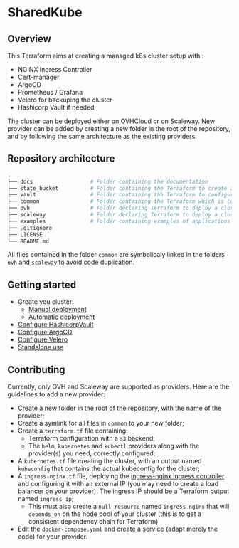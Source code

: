 # SharedKube

## Overview 

This Terraform aims at creating a managed k8s cluster setup with :

- NGINX Ingress Controller
- Cert-manager
- ArgoCD
- Prometheus / Grafana
- Velero for backuping the cluster
- Hashicorp Vault if needed

The cluster can be deployed either on OVHCloud or on Scaleway. New provider can be added by creating a new folder in the root of the repository, and by following the same architecture as the existing providers.

## Repository architecture

```bash
.
├── docs                  # Folder containing the documentation
├── state_bucket          # Folder containing the Terraform to create a S3 bucket for the Terraform state
├── vault                 # Folder containing the Terraform to configure Hashicorp Vault
├── common                # Folder containing the Terraform which is common to all the providers
├── ovh                   # Folder declaring Terraform to deploy a cluster on OVHCloud
├── scaleway              # Folder declaring Terraform to deploy a cluster on Scaleway
├── examples              # Folder containing examples of applications to deploy with ArgoCD
├── .gitignore
├── LICENSE
└── README.md                      
```

All files contained in the folder `common` are symbolicaly linked in the folders `ovh` and `scaleway` to avoid code duplication.
## Getting started

- Create you cluster:
  - [Manual deployment](docs/cluster-manual.md)
  - [Automatic deployment](docs/cluster-auto.md)
- [Configure HashicorpVault](docs/hashicorp-vault.md)
- [Configure ArgoCD](docs/argocd.md)
- [Configure Velero](docs/velero.md)
- [Standalone use](docs/standalone.md)

## Contributing

Currently, only OVH and Scaleway are supported as providers. Here are the guidelines to add a new provider:
- Create a new folder in the root of the repository, with the name of the provider;
- Create a symlink for all files in `common` to your new folder;
- Create a `terraform.tf` file containing:
  - Terraform configuration with a `s3` backend;
  - The `helm`, `kubernetes` and `kubectl` providers along with the provider(s) you need, correctly configured;
- A `kubernetes.tf` file creating the cluster, with an output named `kubeconfig` that contains the actual kubeconfig for the cluster;
- A `ingress-nginx.tf` file, deploying the [ingress-nginx ingress controller](https://kubernetes.github.io/ingress-nginx) and configuring it with an external IP (you may need to create a load balancer on your provider). The ingress IP should be a Terraform output named `ingress_ip`;
  - This must also create a `null_resource` named `ingress-nginx` that will `depends_on` on the node pool of your cluster (this is to get a consistent dependency chain for Terraform)
- Edit the `docker-compose.yaml` and create a service (adapt merely the code) for your provider. 